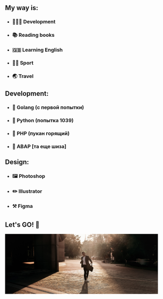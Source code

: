## My way is:
- ### 👨🏻‍💻 Development
- ### 📚 Reading books
- ### 🇬🇧 Learning English
- ### 💪🏻 Sport
- ### 🌏 Travel

## Development:
- ### 🦫 Golang   (с первой попытки)

- ### 🐍 Python   (попытка 1039)

- ### 🐘 PHP      (пукан горящий)

- ### 🙈 ABAP     [та еще шиза]

## Design:

- ### 🖼 Photoshop
- ### ✏️ Illustrator
- ### ⚒️ Figma
#
## Let's GO! 🚀
![Footer](https://github.com/ZOORoman/zooroman/blob/main/img/lets_work.jpg)
#